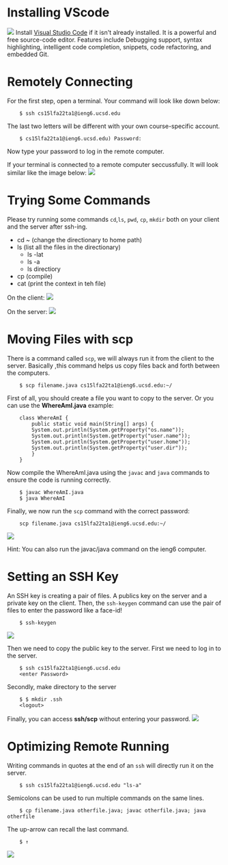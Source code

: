 # Installing VScode
![](https://github.com/xzhugeucsd/cse15l-lab-reports/blob/main/Installing%20VScode.png)
Install [Visual Studio Code](https://code.visualstudio.com/) if it isn't already installed. It is a powerful and free source-code editor. Features include Debugging support, syntax highlighting, intelligent code completion, snippets, code refactoring, and embedded Git.

# Remotely Connecting
For the first step, open a terminal. Your command will look like down below:

        $ ssh cs15lfa22ta1@ieng6.ucsd.edu

The last two letters will be different with your own course-specific account.

        $ cs15lfa22ta1@ieng6.ucsd.edu) Password:
Now type your password to log in the remote computer.

If your terminal is connected to a remote computer seccussfully. It will look similar like the image below:
![](https://github.com/xzhugeucsd/cse15l-lab-reports/blob/main/Remotely%20Connecting.png)

# Trying Some Commands
Please try running some commands ``cd``,``ls``, ``pwd``, ``cp``, ``mkdir`` both on your client and the server after ssh-ing.
 * cd ~ (change the directionary to home path)
 * ls (list all the files in the directionary)
    * ls -lat
    * ls -a
    * ls directiory
 * cp (compile)
 * cat (print the context in teh file)

On the client:
![](https://github.com/xzhugeucsd/cse15l-lab-reports/blob/main/Tring%20command1.png)

On the server:
![](https://github.com/xzhugeucsd/cse15l-lab-reports/blob/main/trying%20command2.png)

# Moving Files with scp

There is a command called ``scp``, we will always run it from the client to the server. Basically ,this command helps us copy files back and forth between the computers.

        $ scp filename.java cs15lfa22ta1@ieng6.ucsd.edu:~/

First of all, you should create a file you want to copy to the server. Or you can use the **WhereAmI.java** example:

        class WhereAmI {
            public static void main(String[] args) {
            System.out.println(System.getProperty("os.name"));
            System.out.println(System.getProperty("user.name"));
            System.out.println(System.getProperty("user.home"));
            System.out.println(System.getProperty("user.dir"));
            }
        }

Now compile the WhereAmI.java using the ``javac`` and ``java`` commands to ensure the code is running correctly.

        $ javac WhereAmI.java
        $ java WhereAmI

Finally, we now run the ``scp`` command with the correct password:

        scp filename.java cs15lfa22ta1@ieng6.ucsd.edu:~/

![](https://github.com/xzhugeucsd/cse15l-lab-reports/blob/main/SSH-Keygen.png)

Hint: You can also run the javac/java command on the ieng6 computer.
# Setting an SSH Key
An SSH key is creating a pair of files. A publics key on the server and a private key on the client. Then, the ``ssh-keygen`` command can use the pair of files to enter the password like a face-id!

        $ ssh-keygen

![](https://github.com/xzhugeucsd/cse15l-lab-reports/blob/main/Setting%20an%20SSH%20Key.png)

Then we need to copy the public key to the server. First we need to log in to the server.

        $ ssh cs15lfa22ta1@ieng6.ucsd.edu
        <enter Password>
Secondly, make directory to the server

        $ $ mkdir .ssh
        <logout>
Finally, you can access **ssh/scp** without entering your password.
![](https://github.com/xzhugeucsd/cse15l-lab-reports/blob/main/Setting%20an%20SSH%20Key.png)

# Optimizing Remote Running
Writing commands in quotes at the end of an `ssh` will directly run it on the server.

        $ ssh cs15lfa22ta1@ieng6.ucsd.edu "ls-a"

Semicolons can be used to run multiple commands on the same lines.

        $ cp filename.java otherfile.java; javac otherfile.java; java otherfile

The up-arrow can recall the last command.

        $ ↑

![](https://github.com/xzhugeucsd/cse15l-lab-reports/blob/main/Optimizing%20Remote%20Running.png)
